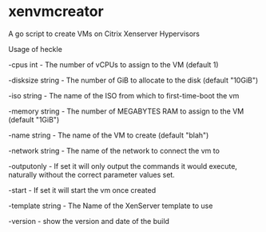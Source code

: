 # xenvmcreator
A go script to create VMs on Citrix Xenserver Hypervisors

Usage of heckle

-cpus int - The number of vCPUs to assign to the VM (default 1)

-disksize string - The number of GiB to allocate to the disk (default "10GiB")

-iso string - The name of the ISO from which to first-time-boot the vm

-memory string - The number of MEGABYTES RAM to assign to the VM (default "1GiB")

-name string - The name of the VM to create (default "blah")

-network string - The name of the network to connect the vm to

-outputonly - If set it will only output the commands it would execute, naturally without the correct parameter values set.

-start - If set it will start the vm once created

-template string - The Name of the XenServer template to use

-version - show the version and date of the build

